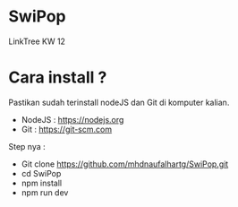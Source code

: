 # SwiPop
LinkTree KW 12

# Cara install ?
Pastikan sudah terinstall nodeJS dan Git di komputer kalian.
- NodeJS : https://nodejs.org
- Git    : https://git-scm.com

 Step nya : 
- Git clone https://github.com/mhdnaufalhartg/SwiPop.git
- cd SwiPop
- npm install
- npm run dev
